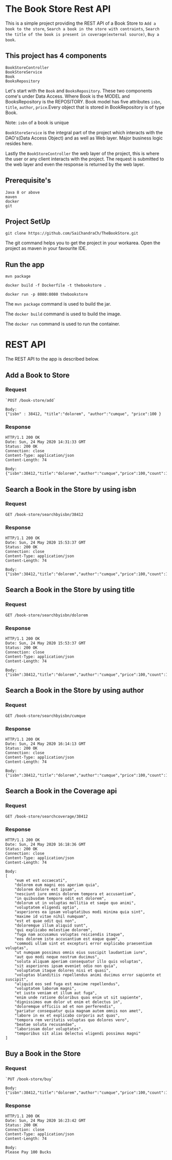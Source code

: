 # The Book Store Rest API

This is a simple project providing the REST API of a Book Store to `Add a book to the store`, `Search a book in the store with contraints`, `Search the title of the book is present in coverage(external source)`, `Buy a book`.

## This project has 4 components 
    BookStoreController
    BookStoreService
    Book 
    BooksRepository

Let's start with the `Book` and `BooksRepository`. These two components come's under Data Access. Where Book is the MODEL and BooksRepository is the REPOSITORY. Book model has five attributes `isbn`, `title`, `author`, `price`.Every object that is stored in BookRepository is of type Book.

Note:
    `isbn` of a book is unique
    
`BookStoreService` is the integral part of the project which interacts with the DAO's(Data Access Object) and as well as Web layer. Major business logic resides here.

Lastly the `BookStoreController` the web layer of the project, this is where the user or any client interacts with the project.
The request is submitted to the web layer and even the response is returned by the web layer.

## Prerequisite's

    Java 8 or above
    maven
    docker
    git
    
## Project SetUp

    git clone https://github.com/SaiChandraCh/TheBookStore.git

The git command helps you to get the project in your workarea. Open the project as maven in your favourite IDE.

## Run the app
    
    mvn package
    
    docker build -f Dockerfile -t thebookstore .
    
    docker run -p 8080:8080 thebookstore
    
The `mvn package` command is used to build the jar.

The `docker build` command is used to build the image.

The `docker run` command is used to run the container.

# REST API

The REST API to the app is described below.

## Add a Book to Store

### Request

    `POST /book-store/add`
    
    Body:
    {"isbn" : 38412, "title":"dolorem", "author":"cumque", "price":100 }

### Response
    HTTP/1.1 200 OK
    Date: Sun, 24 May 2020 14:31:33 GMT
    Status: 200 OK
    Connection: close
    Content-Type: application/json
    Content-Length: 74
    
    Body:
    {"isbn":38412,"title":"dolorem","author":"cumque","price":100,"count":1}
  

## Search a Book in the Store by using isbn

### Request

`GET /book-store/searchbyisbn/38412`

### Response
    HTTP/1.1 200 OK
    Date: Sun, 24 May 2020 15:53:37 GMT
    Status: 200 OK
    Connection: close
    Content-Type: application/json
    Content-Length: 74
    
    Body:
    {"isbn":38412,"title":"dolorem","author":"cumque","price":100,"count":1}

## Search a Book in the Store by using title

### Request

`GET /book-store/searchbyisbn/dolorem`

### Response
    HTTP/1.1 200 OK
    Date: Sun, 24 May 2020 15:53:37 GMT
    Status: 200 OK
    Connection: close
    Content-Type: application/json
    Content-Length: 74
    
    Body:
    {"isbn":38412,"title":"dolorem","author":"cumque","price":100,"count":1}

## Search a Book in the Store by using author

### Request

`GET /book-store/searchbyisbn/cumque`

### Response
    HTTP/1.1 200 OK
    Date: Sun, 24 May 2020 16:14:13 GMT
    Status: 200 OK
    Connection: close
    Content-Type: application/json
    Content-Length: 74
    
    Body:
    {"isbn":38412,"title":"dolorem","author":"cumque","price":100,"count":1}

## Search a Book in the Coverage api

### Request

`GET /book-store/searchcoverage/38412`

### Response
    HTTP/1.1 200 OK
    Date: Sun, 24 May 2020 16:18:36 GMT
    Status: 200 OK
    Connection: close
    Content-Type: application/json
    Content-Length: 74
    
    Body:
    [
        "eum et est occaecati", 
        "dolorem eum magni eos aperiam quia",
        "dolorem dolore est ipsam",
        "nesciunt iure omnis dolorem tempora et accusantium",
        "in quibusdam tempore odit est dolorem",
        "dolorum ut in voluptas mollitia et saepe quo animi",
        "voluptatem eligendi optio",
        "asperiores ea ipsam voluptatibus modi minima quia sint",
        "maxime id vitae nihil numquam",
        "est et quae odit qui non",
        "doloremque illum aliquid sunt",
        "qui explicabo molestiae dolorem",
        "fuga nam accusamus voluptas reiciendis itaque",
        "eos dolorem iste accusantium est eaque quam",
        "commodi ullam sint et excepturi error explicabo praesentium voluptas",
        "ut numquam possimus omnis eius suscipit laudantium iure",
        "aut quo modi neque nostrum ducimus",
        "soluta aliquam aperiam consequatur illo quis voluptas",
        "sit asperiores ipsam eveniet odio non quia",
        "voluptatum itaque dolores nisi et quasi",
        "voluptas blanditiis repellendus animi ducimus error sapiente et suscipit",
        "aliquid eos sed fuga est maxime repellendus",
        "voluptatem laborum magni",
        "et iusto veniam et illum aut fuga",
        "enim unde ratione doloribus quas enim ut sit sapiente",
        "dignissimos eum dolor ut enim et delectus in",
        "doloremque officiis ad et non perferendis",
        "pariatur consequatur quia magnam autem omnis non amet",
        "labore in ex et explicabo corporis aut quas",
        "tempora rem veritatis voluptas quo dolores vero",
        "beatae soluta recusandae",
        "laboriosam dolor voluptates",
        "temporibus sit alias delectus eligendi possimus magni"
    ]

## Buy a Book in the Store

### Request

    `PUT /book-store/buy`
    
    Body: 
    {"isbn":38412,"title":"dolorem","author":"cumque","price":100,"count":1}
    
### Response
    HTTP/1.1 200 OK
    Date: Sun, 24 May 2020 16:23:42 GMT
    Status: 200 OK
    Connection: close
    Content-Type: application/json
    Content-Length: 74
    
    Body:
    Please Pay 100 Bucks 
